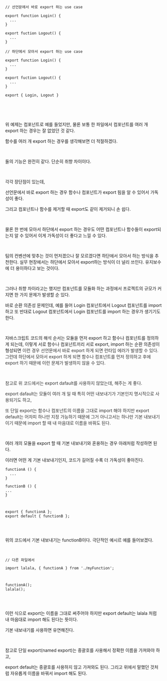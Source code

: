 <pre id="code_1722181389407" class="typescript" data-ke-language="typescript" data-ke-type="codeblock"><code>// 선언문에서 바로 export 하는 use case

export function Login() {
  ...
}

export fuction Logout() {
  ...
}

// 하단에서 모아서 export 하는 use case

export function Login() {
  ...
}

export fuction Logout() {
  ...
}

export { Login, Logout }</code></pre>
<p data-ke-size="size16">&nbsp;</p>
<p data-ke-size="size16">&nbsp;</p>
<p data-ke-size="size16">위 예제는 컴포넌트로 예를 들었지만, 물론 보통 한 파일에서 컴포넌트를 여러 개 export 하는 경우는 잘 없었던 것 같다.</p>
<p data-ke-size="size16">함수를 여러 개 export 하는 경우를 생각해보면 더 적절하겠다.</p>
<p data-ke-size="size16">&nbsp;</p>
<p data-ke-size="size16">둘의 기능은 완전히 같다. 단순히 취향 차이이다.</p>
<p data-ke-size="size16">&nbsp;</p>
<p data-ke-size="size16">각각 장단점이 있는데,</p>
<p data-ke-size="size16">선언문에서 바로 export 하는 경우 함수나 컴포넌트가 export 됨을 알 수 있어서 가독성이 좋다.</p>
<p data-ke-size="size16">그리고 컴포넌트나 함수를 제거할 때 export도 같이 제거되니 손 쉽다.</p>
<p data-ke-size="size16">&nbsp;</p>
<p data-ke-size="size16">물론 한 번에 모아서 하단에서 export 하는 경우도 어떤 컴포넌트나 함수들이 export되는지 알 수 있어서 이게 가독성이 더 좋다고 느낄 수 있다.</p>
<p data-ke-size="size16">&nbsp;</p>
<p data-ke-size="size16">팀의 컨벤션에 맞추는 것이 먼저겠으나 잘 모르겠다면 하단에서 모아서 하는 방식을 추천한다. 실무 현장에서는 하단에서 모아서 export하는 방식이 더 널리 쓰인다. 유지보수에 더 용이하다고 보는 것이다.</p>
<p data-ke-size="size16">&nbsp;</p>
<p data-ke-size="size16">그러나 취향 차이라고는 했지만 컴포넌트를 모듈화 하는 과정에서 프로젝트의 규모가 커지면 한 가지 문제가 발생할 순 있다. </p>
<p data-ke-size="size16">바로 순환 의존성 문제인데, 예를 들어 Login 컴포넌트에서 Logout 컴포넌트를 import하고 또 반대로 Logout 컴포넌트에서 Login 컴포넌트를 import 하는 경우가 생기기도 한다.</p>
<p data-ke-size="size16">&nbsp;</p>
<p data-ke-size="size16">자바스크립트 코드의 해석 순서는 모듈을 먼저 export 하고 함수나 컴포넌트를 정의하게 되는데, 이렇게 서로 함수나 컴포넌트끼리 서로 export, import 하는 순환 의존성이 형성되면 <span style="color: #333333; text-align: start;">이런 경우 선언문에서 바로 export 하게 되면<span> 런타임 에러가 발생할 수 있다. 그런데 하단에서 모아서 export 하게 되면 함수나 컴포넌트를 먼저 정의하고 후에 export 하기 때문에 이런 문제가 발생하지 않을 수 있다.</span></span></p>
<p data-ke-size="size16">&nbsp;</p>
<p data-ke-size="size16"><span style="color: #333333; text-align: start;"><span>참고로 위 코드에서는 export dafault를 사용하지 않았는데, 해주는 게 좋다.</span></span></p>
<p data-ke-size="size16"><span style="color: #333333; text-align: start;"><span>export dafault는 모듈이 여러 개 일 때 특히 어떤 내보내기가 기본인지 명시적으로 사용되기도 하고,</span></span></p>
<p data-ke-size="size16"><span style="color: #333333; text-align: start;"><span>또 단일 export는 함수나 컴포넌트의 이름을 그대로 import 해야 하지만 export default는 어차피 하나만 지정 가능하기 때문에 그거 아니고서는 하나만 기본 내보내기이기 때문에 import 할 때 내 마음대로 이름을 바꿔도 된다.</span></span></p>
<p data-ke-size="size16">&nbsp;</p>
<p data-ke-size="size16">여러 개의 모듈을 export 할 때 기본 내보내기와 혼용하는 경우 아래처럼 작성하면 된다.</p>
<p data-ke-size="size16">이러면 어떤 게 기본 내보내기인지, 코드가 길어질 수록 더 가독성이 좋아진다.</p>
<pre id="code_1722182234176" class="typescript" data-ke-language="typescript" data-ke-type="codeblock"><code>functionA () {
  ...
}
<p>functionB () {
...
}</p>
<p>export { functionA };
export default { functionB };</code></pre></p>
<p data-ke-size="size16">&nbsp;</p>
<p data-ke-size="size16">위의 코드에서 기본 내보내기는 functionB이다. 극단적인 예시르 예를 들어보겠다.</p>
<p data-ke-size="size16">&nbsp;</p>
<pre id="code_1722182431829" class="typescript" data-ke-language="typescript" data-ke-type="codeblock"><code>// 다른 파일에서
<p>import lalala, { functionA } from './myFunction';</p>
<p>functionA();
lalala();</code></pre></p>
<p data-ke-size="size16">&nbsp;</p>
<p data-ke-size="size16">이런 식으로 export는 이름을 그대로 써주어야 하지만 export default는 lalala 처럼 내 마음대로 import 해도 된다는 뜻이다.</p>
<p data-ke-size="size16">기본 내보내기를 사용하면 유연해진다.</p>
<p data-ke-size="size16">&nbsp;</p>
<p data-ke-size="size16">참고로 단일 export(named export)는 중괄호를 사용해서 정확한 이름을 가져와야 하고,</p>
<p data-ke-size="size16">export default는 중괄호를 사용하지 않고 가져와도 된다. 그리고 위에서 말했던 것처럼 자유롭게 이름을 바꿔서 import 해도 된다.</p>